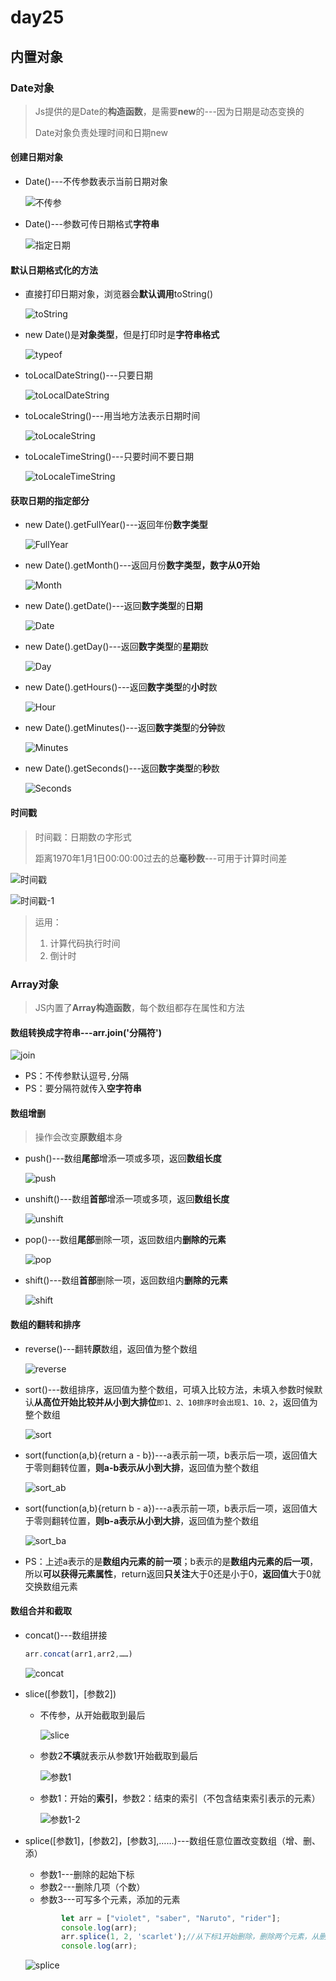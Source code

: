 # day25

## 内置对象

### Date对象

> Js提供的是Date的**构造函数**，是需要**new**的---因为日期是动态变换的
>
> Date对象负责处理时间和日期new 

#### 创建日期对象

- Date()---不传参数表示当前日期对象

  ![不传参](D:\1_2020Web\Note\04_ECMAScript\day_25\media\不传参.jpg)

- Date()---参数可传日期格式**字符串**

  ![指定日期](D:\1_2020Web\Note\04_ECMAScript\day_25\指定日期.jpg)

#### 默认日期格式化的方法

- 直接打印日期对象，浏览器会**默认调用**toString()

  ![toString](D:\1_2020Web\Note\04_ECMAScript\day_25\media\toString.jpg)

- new Date()是**对象类型**，但是打印时是**字符串格式**

  ![typeof](D:\1_2020Web\Note\04_ECMAScript\day_25\media\typeof.jpg)

- toLocalDateString()---只要日期

  ![toLocalDateString](D:\1_2020Web\Note\04_ECMAScript\day_25\media\toLocalDateString.jpg)

- toLocaleString()---用当地方法表示日期时间

  ![toLocaleString](D:\1_2020Web\Note\04_ECMAScript\day_25\media\toLocaleString.jpg)

- toLocaleTimeString()---只要时间不要日期

  ![toLocaleTimeString](D:\1_2020Web\Note\04_ECMAScript\day_25\media\toLocaleTimeString.jpg)

#### 获取日期的指定部分

- new Date().getFullYear()---返回年份**数字类型**

  ![FullYear](D:\1_2020Web\Note\04_ECMAScript\day_25\media\FullYear.jpg)

- new Date().getMonth()---返回月份**数字类型，数字从0开始**

  ![Month](D:\1_2020Web\Note\04_ECMAScript\day_25\media\Month.jpg)

- new Date().getDate()---返回**数字类型**的**日期**

  ![Date](D:\1_2020Web\Note\04_ECMAScript\day_25\media\Date.jpg)

- new Date().getDay()---返回**数字类型**的**星期**数

  ![Day](D:\1_2020Web\Note\04_ECMAScript\day_25\media\Day.jpg)

- new Date().getHours()---返回**数字类型**的**小时**数

  ![Hour](D:\1_2020Web\Note\04_ECMAScript\day_25\media\Hour.jpg)

- new Date().getMinutes()---返回**数字类型**的**分钟**数

  ![Minutes](D:\1_2020Web\Note\04_ECMAScript\day_25\media\Minutes.jpg)

- new Date().getSeconds()---返回**数字类型**的**秒**数

  ![Seconds](D:\1_2020Web\Note\04_ECMAScript\day_25\media\Seconds.jpg)

#### 时间戳

> 时间戳：日期数の字形式
>
> 距离1970年1月1日00:00:00过去的总**毫秒数**---可用于计算时间差

![时间戳](D:\1_2020Web\Note\04_ECMAScript\day_25\media\时间戳.jpg)

![时间戳-1](D:\1_2020Web\Note\04_ECMAScript\day_25\media\时间戳-1.jpg)

> 运用：
>
> 1. 计算代码执行时间
> 2. 倒计时

### Array对象

> JS内置了**Array构造函数**，每个数组都存在属性和方法

#### 数组转换成字符串---arr.join('分隔符')

![join](D:\1_2020Web\Note\04_ECMAScript\day_25\media\join.jpg)
- PS：不传参默认逗号`,`分隔
- PS：要分隔符就传入**空字符串**

#### 数组增删

> 操作会改变**原数组**本身

- push()---数组**尾部**增添一项或多项，返回**数组长度**

  ![push](D:\1_2020Web\Note\04_ECMAScript\day_25\media\push.jpg)

- unshift()---数组**首部**增添一项或多项，返回**数组长度**

  ![unshift](D:\1_2020Web\Note\04_ECMAScript\day_25\media\unshift.jpg)

- pop()---数组**尾部**删除一项，返回数组内**删除的元素**

  ![pop](D:\1_2020Web\Note\04_ECMAScript\day_25\media\pop.jpg)

- shift()---数组**首部**删除一项，返回数组内**删除的元素**

  ![shift](D:\1_2020Web\Note\04_ECMAScript\day_25\media\shift.jpg)

#### 数组的翻转和排序

- reverse()---翻转**原**数组，返回值为整个数组

  ![reverse](D:\1_2020Web\Note\04_ECMAScript\day_25\media\reverse.jpg)

- sort()---数组排序，返回值为整个数组，可填入比较方法，未填入参数时候默认**从高位开始比较并从小到大排位**`即1、2、10排序时会出现1、10、2`，返回值为整个数组

  ![sort](D:\1_2020Web\Note\04_ECMAScript\day_25\media\sort.jpg)

- sort(function(a,b){return a - b})---a表示前一项，b表示后一项，返回值大于零则翻转位置，**则a-b表示从小到大排**，返回值为整个数组

  ![sort_ab](D:\1_2020Web\Note\04_ECMAScript\day_25\media\sort_ab.jpg)

- sort(function(a,b){return b - a})---a表示前一项，b表示后一项，返回值大于零则翻转位置，**则b-a表示从小到大排**，返回值为整个数组

  ![sort_ba](D:\1_2020Web\Note\04_ECMAScript\day_25\media\sort_ba.jpg)

- PS：上述a表示的是**数组内元素的前一项**；b表示的是**数组内元素的后一项**，所以**可以获得元素属性**，return返回**只关注**大于0还是小于0，**返回值**大于0就交换数组元素

#### 数组合并和截取

- concat()---数组拼接

  ```js
  arr.concat(arr1,arr2,……)
  ```

  ![concat](D:\1_2020Web\Note\04_ECMAScript\day_25\media\concat.jpg)

- slice([参数1]，[参数2])

  - 不传参，从开始截取到最后

    ![slice](D:\1_2020Web\Note\04_ECMAScript\day_25\media\slice.jpg)

  - 参数2**不填**就表示从参数1开始截取到最后

    ![参数1](D:\1_2020Web\Note\04_ECMAScript\day_25\media\参数1.jpg)

  - 参数1：开始的**索引**，参数2：结束的索引（不包含结束索引表示的元素）

    ![参数1-2](D:\1_2020Web\Note\04_ECMAScript\day_25\media\参数1-2.jpg)

- splice([参数1]，[参数2]，[参数3],……)---数组任意位置改变数组（增、删、添）
  - 参数1---删除的起始下标
  - 参数2---删除几项（个数）
  - 参数3---可写多个元素，添加的元素

  ```js
          let arr = ["violet", "saber", "Naruto", "rider"];
          console.log(arr);
          arr.splice(1, 2, 'scarlet');//从下标1开始删除，删除两个元素，从删除位置开始添加，添加‘scarlet’元素
          console.log(arr);
  ```

  ![splice](D:\1_2020Web\Note\04_ECMAScript\day_25\media\splice.jpg)